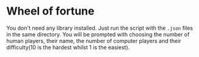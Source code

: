 # Wheel of fortune

You don't need any library installed. Just run the script with the `.json` files in the same directory.
You will be prompted with choosing the number of human players, their name, the number of computer players and their difficulty(10 is the hardest whilst 1 is the easiest).
